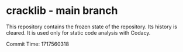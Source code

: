 # cracklib - main branch

This repository contains the frozen state of the repository.
Its history is cleared. It is used only for static code
analysis with Codacy.

Commit Time: 1717560318